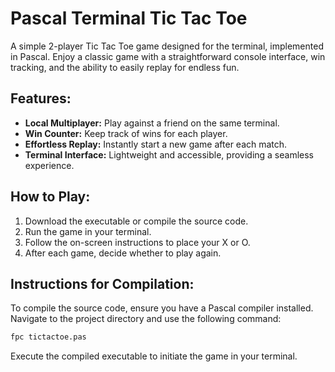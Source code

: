 # Pascal Terminal Tic Tac Toe

A simple 2-player Tic Tac Toe game designed for the terminal, implemented in Pascal. Enjoy a classic game with a straightforward console interface, win tracking, and the ability to easily replay for endless fun.

## Features:

- **Local Multiplayer:** Play against a friend on the same terminal.
- **Win Counter:** Keep track of wins for each player.
- **Effortless Replay:** Instantly start a new game after each match.
- **Terminal Interface:** Lightweight and accessible, providing a seamless experience.

## How to Play:

1. Download the executable or compile the source code.
2. Run the game in your terminal.
3. Follow the on-screen instructions to place your X or O.
4. After each game, decide whether to play again.

## Instructions for Compilation:

To compile the source code, ensure you have a Pascal compiler installed. Navigate to the project directory and use the following command:

```bash
fpc tictactoe.pas
```

Execute the compiled executable to initiate the game in your terminal.
